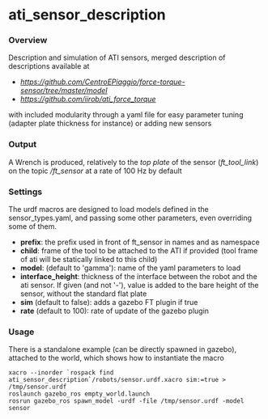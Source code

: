 # ati_sensor_description

### Overview

Description and simulation of ATI sensors, merged description of descriptions available at 

* *https://github.com/CentroEPiaggio/force-torque-sensor/tree/master/model*
* *https://github.com/iirob/ati_force_torque*
 
with included modularity through a yaml file for easy parameter tuning (adapter plate thickness for instance) or adding new sensors

### Output

A Wrench is produced, relatively to the *top plate* of the sensor (*ft_tool_link*) on the topic */ft_sensor* at a rate of 100 Hz by default

### Settings

The urdf macros are designed to load models defined in the sensor_types.yaml, and passing some other parameters, even overriding some of them.

* **prefix**: the prefix used in front of ft_sensor in names and as namespace
* **child**: frame of the tool to be attached to the ATI if provided (tool frame of ati will be statically linked to this child)
* **model**: (default to 'gamma'): name of the yaml parameters to load
* **interface_height**: thickness of the interface between the robot and the ati sensor. If given (and not '-'), value is added to the bare height of the sensor, without the standard flat plate
* **sim** (default to false): adds a gazebo FT plugin if true
* **rate** (default to 100): rate of update of the gazebo plugin

### Usage

There is a standalone example (can be directly spawned in gazebo), attached to the world, which shows how to instantiate the macro

```
xacro --inorder `rospack find ati_sensor_description`/robots/sensor.urdf.xacro sim:=true > /tmp/sensor.urdf
roslaunch gazebo_ros empty_world.launch
rosrun gazebo_ros spawn_model -urdf -file /tmp/sensor.urdf -model sensor
```


